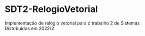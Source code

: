# SDT2-RelogioVetorial
Implementação de relógio vetorial para o trabalho 2 de Sistemas Distribuídos em 2022/2
